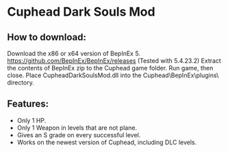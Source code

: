 # Cuphead Dark Souls Mod

## How to download:

Download the x86 or x64 version of BepInEx 5. https://github.com/BepInEx/BepInEx/releases (Tested with 5.4.23.2)
Extract the contents of BepInEx zip to the Cuphead game folder.
Run game, then close.
Place CupheadDarkSoulsMod.dll into the Cuphead\BepInEx\plugins\ directory.

## Features:

- Only 1 HP.
- Only 1 Weapon in levels that are not plane.
- Gives an S grade on every successful level.
- Works on the newest version of Cuphead, including DLC levels.
